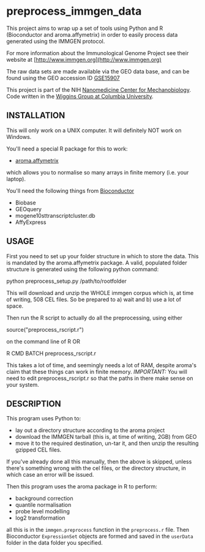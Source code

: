 # preprocess_immgen_data

This project aims to wrap up a set of tools using Python and R (Bioconductor and aroma.affymetrix) in order to easily process data generated using the IMMGEN protocol. 

For more information about the Immunological Genome Project see their website at [http://www.immgen.org](http://www.immgen.org)

The raw data sets are made available via the GEO data base, and can be found using the GEO accession ID [GSE15907]( http://www.ncbi.nlm.nih.gov/geo/query/acc.cgi?acc=GSE15907)

This project is part of the NIH [Nanomedicine Center for Mechanobiology](http://www.mechanicalbiology.org/). Code written in the [Wiggins Group at Columbia University](http://www.columbia.edu/~chw2/).

## INSTALLATION

This will only work on a UNIX computer. It will definitely NOT work on Windows.

You'll need a special R package for this to work:

* [aroma.affymetrix](http://www.aroma-project.org/)

which allows you to normalise so many arrays in finite memory (i.e. your laptop).

You'll need the following things from [Bioconductor](http://www.bioconductor.org/)

* Biobase
* GEOquery
* mogene10sttranscriptcluster.db
* AffyExpress

## USAGE

First you need to set up your folder structure in which to store the data. This is mandated by the aroma.affymetrix package. A valid, populated folder structure is generated using the following python command:

python preprocess\_setup.py /path/to/rootfolder

This will download and unzip the WHOLE immgen corpus which is, at time of writing, 508 CEL files. So be prepared to a) wait and b) use a lot of space.

Then run the R script to actually do all the preprocessing, using either

source("preprocess\_rscript.r")

on the command line of R OR

R CMD BATCH preprocess\_rscript.r

This takes a lot of time, and seemingly needs a lot of RAM, despite aroma's claim that these things can work in finite memory. *IMPORTANT:* You will need to edit preprocess\_rscript.r so that the paths in there make sense on your system. 

## DESCRIPTION

This program uses Python to:

* lay out a directory structure according to the aroma project
* download the IMMGEN tarball (this is, at time of writing, 2GB) from GEO
* move it to the required destination, un-tar it, and then unzip the resulting gzipped CEL files. 

If you've already done all this manually, then the above is skipped, unless there's something wrong with the cel files, or the directory structure, in which case an error will be issued.

Then this program uses the aroma package in R to perform:

* background correction
* quantile normalisation
* probe level modelling
* log2 transformation

all this is in the `immgen.preprocess` function in the `preprocess.r` file. Then Bioconductor `ExpressionSet` objects are formed and saved in the `userData` folder in the data folder you specified. 
